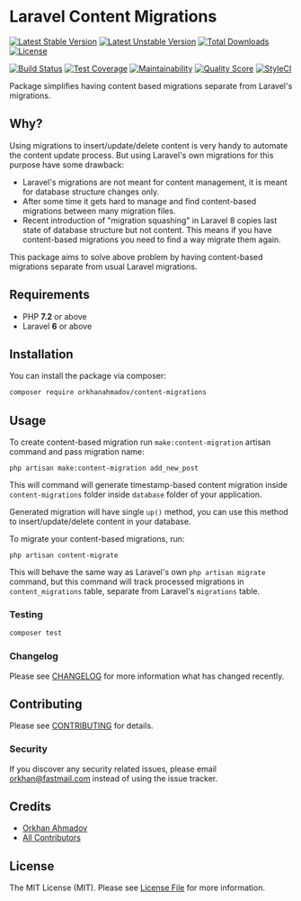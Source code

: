 # Laravel Content Migrations

[![Latest Stable Version](https://poser.pugx.org/orkhanahmadov/content-migrations/v/stable)](https://packagist.org/packages/orkhanahmadov/content-migrations)
[![Latest Unstable Version](https://poser.pugx.org/orkhanahmadov/content-migrations/v/unstable)](https://packagist.org/packages/orkhanahmadov/content-migrations)
[![Total Downloads](https://img.shields.io/packagist/dt/orkhanahmadov/content-migrations)](https://packagist.org/packages/orkhanahmadov/content-migrations)
[![License](https://img.shields.io/github/license/orkhanahmadov/content-migrations.svg)](https://github.com/orkhanahmadov/content-migrations/blob/master/LICENSE.md)

[![Build Status](https://img.shields.io/travis/orkhanahmadov/content-migrations.svg)](https://travis-ci.org/orkhanahmadov/content-migrations)
[![Test Coverage](https://api.codeclimate.com/v1/badges/5153c5e9c6ba6f6dff00/test_coverage)](https://codeclimate.com/github/orkhanahmadov/content-migrations/test_coverage)
[![Maintainability](https://api.codeclimate.com/v1/badges/5153c5e9c6ba6f6dff00/maintainability)](https://codeclimate.com/github/orkhanahmadov/content-migrations/maintainability)
[![Quality Score](https://img.shields.io/scrutinizer/g/orkhanahmadov/content-migrations.svg)](https://scrutinizer-ci.com/g/orkhanahmadov/content-migrations)
[![StyleCI](https://github.styleci.io/repos/297263051/shield?branch=master)](https://github.styleci.io/repos/297263051?branch=master)

Package simplifies having content based migrations separate from Laravel's migrations.

## Why?

Using migrations to insert/update/delete content is very handy to automate the content update process.
But using Laravel's own migrations for this purpose have some drawback:

* Laravel's migrations are not meant for content management, it is meant for database structure changes only.
* After some time it gets hard to manage and find content-based migrations between many migration files.
* Recent introduction of "migration squashing" in Laravel 8 copies last state of database structure but not content. This means if you have content-based migrations you need to find a way migrate them again.

This package aims to solve above problem by having content-based migrations separate from usual Laravel migrations.

## Requirements

* PHP **7.2** or above
* Laravel **6** or above 

## Installation

You can install the package via composer:

```bash
composer require orkhanahmadov/content-migrations
```

## Usage

To create content-based migration run `make:content-migration` artisan command and pass migration name:

``` shell script
php artisan make:content-migration add_new_post
```

This will command will generate timestamp-based content migration inside `content-migrations` folder inside `database` folder of your application.

Generated migration will have single `up()` method, you can use this method to insert/update/delete content in your database.

To migrate your content-based migrations, run:

``` shell script
php artisan content-migrate
```

This will behave the same way as Laravel's own `php artisan migrate` command, but this command will track processed migrations in `content_migrations` table, separate from Laravel's `migrations` table. 

### Testing

``` bash
composer test
```

### Changelog

Please see [CHANGELOG](CHANGELOG.md) for more information what has changed recently.

## Contributing

Please see [CONTRIBUTING](CONTRIBUTING.md) for details.

### Security

If you discover any security related issues, please email orkhan@fastmail.com instead of using the issue tracker.

## Credits

- [Orkhan Ahmadov](https://github.com/orkhanahmadov)
- [All Contributors](../../contributors)

## License

The MIT License (MIT). Please see [License File](LICENSE.md) for more information.
